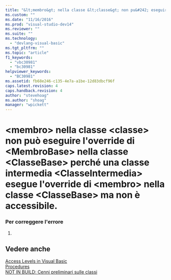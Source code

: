 ```yaml
---
title: "&lt;membro&gt; nella classe &lt;classe&gt; non pu&#242; eseguire l&#39;override di &lt;MembroBase&gt; nella classe &lt;ClasseBase&gt; perch&#233; una classe intermedia &lt;ClasseIntermedia&gt; esegue l&#39;override di &lt;membro&gt; nella classe &lt;ClasseBase&gt; ma non &#232; accessibile. | Microsoft Docs"
ms.custom: ""
ms.date: "11/16/2016"
ms.prod: "visual-studio-dev14"
ms.reviewer: ""
ms.suite: ""
ms.technology: 
  - "devlang-visual-basic"
ms.tgt_pltfrm: ""
ms.topic: "article"
f1_keywords: 
  - "vbc30981"
  - "bc30981"
helpviewer_keywords: 
  - "BC30981"
ms.assetid: fb68e246-c135-4e7a-a1be-12d83dbcf96f
caps.latest.revision: 4
caps.handback.revision: 4
author: "stevehoag"
ms.author: "shoag"
manager: "wpickett"
---
```

# &lt;membro&gt; nella classe &lt;classe&gt; non pu&#242; eseguire l&#39;override di &lt;MembroBase&gt; nella classe &lt;ClasseBase&gt; perch&#233; una classe intermedia &lt;ClasseIntermedia&gt; esegue l&#39;override di &lt;membro&gt; nella classe &lt;ClasseBase&gt; ma non &#232; accessibile.
### Per correggere l'errore  
  
1.  
  
## Vedere anche  
 [Access Levels in Visual Basic](/dotnet/visual-basic/programming-guide/language-features/declared-elements/access-levels)   
 [Procedures](/dotnet/visual-basic/programming-guide/language-features/procedures/index)   
 [NOT IN BUILD: Cenni preliminari sulle classi](http://msdn.microsoft.com/it-it/cc2355a2-cb98-4353-9440-736585aec46c)